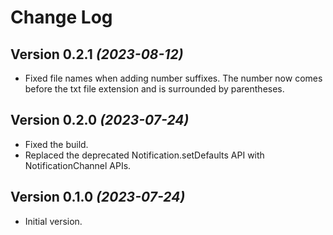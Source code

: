 Change Log
==========

Version 0.2.1 *(2023-08-12)*
----------------------------

* Fixed file names when adding number suffixes. The number now comes before the txt file extension and is surrounded by parentheses.

Version 0.2.0 *(2023-07-24)*
----------------------------

* Fixed the build.
* Replaced the deprecated Notification.setDefaults API with NotificationChannel APIs.

Version 0.1.0 *(2023-07-24)*
----------------------------

 * Initial version.
